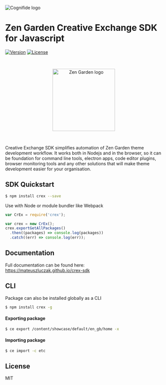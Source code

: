 ![Cognifide logo](http://cognifide.github.io/images/cognifide-logo.png)

# Zen Garden Creative Exchange SDK for Javascript
<a href="https://www.npmjs.com/package/crex"><img src="https://img.shields.io/npm/v/crex.svg" alt="Version"></a>
<a href="https://www.npmjs.com/package/crex"><img src="https://img.shields.io/npm/l/crex.svg" alt="License"></a>

<br>
<p align="center">
    <img width="200px" alt="Zen Garden logo" src="http://zg4.cognifide.com/content/dam/4.0%20Release%20Notes/logo.svg">
</p>
<br>

Creative Exchange SDK simplifies automation of Zen Garden theme development workflow. 
It works both in Nodejs and in the browser, so it can be foundation for command line tools, electron apps, code editor plugins, browser monitoring tools and any other solutions that will make theme development easier for your organisation.

## SDK Quickstart

```bash
$ npm install crex --save
```

Use with Node or module bundler like Webpack

```js
var CrEx = require('crex');

var crex = new CrEx();
crex.exportGetAllPackages()
  .then((packages) => console.log(packages))
  .catch((err) => console.log(err));
```

## Documentation 

Full documentation can be found here:
<https://mateuszluczak.github.io/crex-sdk>

## CLI

Package can also be installed globally as a CLI

```bash
$ npm install crex -g
```

#### Exporting package

```bash
$ ce export /content/showcase/default/en_gb/home -x
```

#### Importing package

```bash
$ ce import -c etc
```

## License 
MIT
